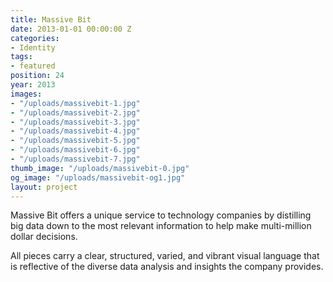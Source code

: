 ```yaml
---
title: Massive Bit
date: 2013-01-01 00:00:00 Z
categories:
- Identity
tags:
- featured
position: 24
year: 2013
images:
- "/uploads/massivebit-1.jpg"
- "/uploads/massivebit-2.jpg"
- "/uploads/massivebit-3.jpg"
- "/uploads/massivebit-4.jpg"
- "/uploads/massivebit-5.jpg"
- "/uploads/massivebit-6.jpg"
- "/uploads/massivebit-7.jpg"
thumb_image: "/uploads/massivebit-0.jpg"
og_image: "/uploads/massivebit-og1.jpg"
layout: project
---
```


Massive Bit offers a unique service to technology companies by distilling big data down to the most relevant information to help make multi-million dollar decisions.


All pieces carry a clear, structured, varied, and vibrant visual language that is reflective of the diverse data analysis and insights the company provides.
